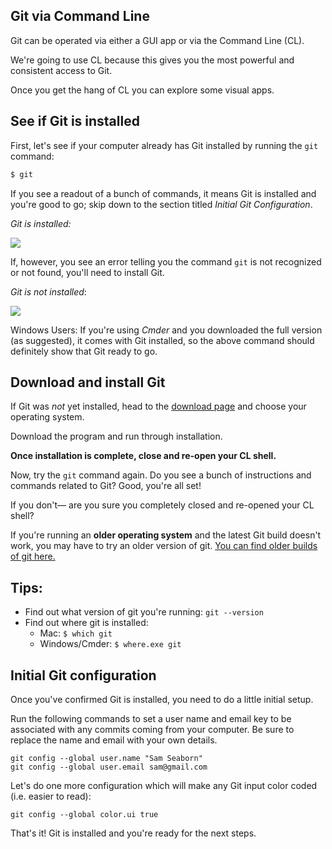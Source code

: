 ## Git via Command Line
Git can be operated via either a GUI app or via the Command Line (CL).

We're going to use CL because this gives you the most powerful and consistent access to Git.

Once you get the hang of CL you can explore some visual apps.


## See if Git is installed

First, let's see if your computer already has Git installed by running the `git` command:

```bash
$ git
```


If you see a readout of a bunch of commands, it means Git is installed and you're good to go; skip down to the section titled *Initial Git Configuration*.

*Git is installed:*

<img src='http://making-the-internet.s3.amazonaws.com/vc-git-success.png'> 

If, however, you see an error telling you the command `git` is not recognized or not found, you'll need to install Git.

*Git is not installed*:

<img src='http://making-the-internet.s3.amazonaws.com/vc-git-not-installed.png'>

Windows Users: If you're using *Cmder* and you downloaded the full version (as suggested), it comes with Git installed, so the above command should definitely show that Git ready to go.




## Download and install Git
If Git was *not* yet installed, head to the [download page](http://git-scm.com/downloads) and choose your operating system. 

Download the program and run through installation.

**Once installation is complete, close and re-open your CL shell.** 

Now, try the `git` command again. Do you see a bunch of instructions and commands related to Git? Good, you're all set! 

If you don't&mdash; are you sure you completely closed and re-opened your CL shell? 

If you're running an **older operating system** and the latest Git build doesn't work, you may have to try an older version of git. [You can find older builds of git here.](https://code.google.com/p/git-osx-installer/)


## Tips:

* Find out what version of git you're running: `git --version`
* Find out where git is installed: 
	+ Mac: `$ which git`
	+ Windows/Cmder: `$ where.exe git`




## Initial Git configuration

Once you've confirmed Git is installed, you need to do a little initial setup.

Run the following commands to set a user name and email key to be associated with any commits coming from your computer. Be sure to replace the name and email with your own details.

	git config --global user.name "Sam Seaborn"
	git config --global user.email sam@gmail.com

Let's do one more configuration which will make any Git input color coded (i.e. easier to read):

	git config --global color.ui true

That's it! Git is installed and you're ready for the next steps.

